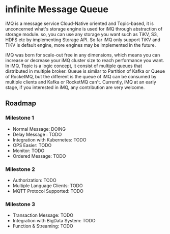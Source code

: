# infinite Message Queue
iMQ is a message service Cloud-Native oriented and Topic-based, it is unconcerned what's storage engine is used for iMQ
through abstraction of storage module. so, you can use any storage you want such as TiKV, S3, HDFS etc by implementing
Storage API. So far iMQ only support TiKV and TiKV is default engine, more engines may be implemented in the future.

iMQ was born for scale-out free in any dimensions, which means you can increase or decrease your iMQ cluster size to reach
performance you want. In iMQ, Topic is a logic concept, it consist of multiple queues that distributed in multiple broker.
Queue is similar to Partition of Kafka or Queue of RocketMQ, but the different is the queue of iMQ can be consumed by
multiple clients and Kafka or RocketMQ can't. Currently, iMQ at an early stage, if you interested in iMQ, any
contribution are very welcome.

## Roadmap

### Milestone 1
- Normal Message: DOING
- Delay Message : TODO
- Integration with Kubernetes: TODO
- OPS Easier: TODO
- Monitor: TODO
- Ordered Message: TODO

### Milestone 2
- Authorization: TODO
- Multiple Language Clients: TODO
- MQTT Protocol Supported: TODO

### Milestone 3
- Transaction Message: TODO
- Integration with BigData System: TODO
- Function & Streaming: TODO
